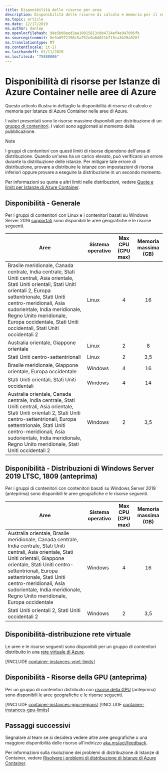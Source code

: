 ```yaml
---
title: Disponibilità delle risorse per area
description: Disponibilità delle risorse di calcolo e memoria per il servizio Istanze di Azure Container in aree di Azure differenti.
ms.topic: article
ms.date: 12/17/2019
ms.author: danlep
ms.openlocfilehash: 9de5b08eed3aa10015813cbb4724ef4e947005fb
ms.sourcegitcommit: 8e9a6972196c5a752e9a0d021b715ca3b20a928f
ms.translationtype: MT
ms.contentlocale: it-IT
ms.lasthandoff: 01/11/2020
ms.locfileid: "75888006"
---
```

# <a name="resource-availability-for-azure-container-instances-in-azure-regions"></a>Disponibilità di risorse per Istanze di Azure Container nelle aree di Azure

Questo articolo illustra in dettaglio la disponibilità di risorse di calcolo e memoria per Istanze di Azure Container nelle aree di Azure. 

I valori presentati sono le risorse massime disponibili per distribuzione di un [gruppo di contenitori](container-instances-container-groups.md). I valori sono aggiornati al momento della pubblicazione. 

> [!NOTE]
> I gruppi di contenitori con questi limiti di risorse dipendono dell'area di distribuzione. Quando un'area ha un carico elevato, può verificarsi un errore durante la distribuzione delle istanze. Per mitigare tale errore di distribuzione, provare a distribuire le istanze con impostazioni di risorsa inferiori oppure provare a eseguire la distribuzione in un secondo momento.

Per informazioni su quote e altri limiti nelle distribuzioni, vedere [Quote e limiti per Istanze di Azure Container](container-instances-quotas.md).

## <a name="availability---general"></a>Disponibilità - Generale

Per i gruppi di contenitori con Linux e i contenitori basati su Windows Server 2016 [supportati](container-instances-faq.md#what-windows-base-os-images-are-supported) sono disponibili le aree geografiche e le risorse seguenti.

| Aree | Sistema operativo | Max CPU (CPU max) | Memoria massima (GB) |
| -------- | -- | :---: | :-----------: |
| Brasile meridionale, Canada centrale, India centrale, Stati Uniti centrali, Asia orientale, Stati Uniti orientali, Stati Uniti orientali 2, Europa settentrionale, Stati Uniti centro-meridionali, Asia sudorientale, India meridionale, Regno Unito meridionale, Europa occidentale, Stati Uniti occidentali, Stati Uniti occidentali 2 | Linux | 4 | 16 |
| Australia orientale, Giappone orientale | Linux | 2 | 8 |
| Stati Uniti centro-settentrionali | Linux | 2 | 3,5 |
| Brasile meridionale, Giappone orientale, Europa occidentale | Windows | 4 | 16 |
| Stati Uniti orientali, Stati Uniti occidentali | Windows | 4 | 14 |
| Australia orientale, Canada centrale, India centrale, Stati Uniti centrali, Asia orientale, Stati Uniti orientali 2, Stati Uniti centro-settentrionali, Europa settentrionale, Stati Uniti centro-meridionali, Asia sudorientale, India meridionale, Regno Unito meridionale, Stati Uniti occidentali 2 | Windows | 2 | 3,5 |

## <a name="availability---windows-server-2019-ltsc-1809-deployments-preview"></a>Disponibilità - Distribuzioni di Windows Server 2019 LTSC, 1809 (anteprima)

Per i gruppi di contenitori con contenitori basati su Windows Server 2019 (anteprima) sono disponibili le aree geografiche e le risorse seguenti.

| Aree | Sistema operativo | Max CPU (CPU max) | Memoria massima (GB) |
| -------- | -- | :---: | :-----------: |
| Australia orientale, Brasile meridionale, Canada centrale, India centrale, Stati Uniti centrali, Asia orientale, Stati Uniti orientali, Giappone orientale, Stati Uniti centro-settentrionali, Europa settentrionale, Stati Uniti centro-meridionali, Asia sudorientale, India meridionale, Regno Unito meridionale, Europa occidentale | Windows | 4 | 16 |
| Stati Uniti orientali 2, Stati Uniti occidentali 2 | Windows | 2 | 3,5 |


## <a name="availability---virtual-network-deployment"></a>Disponibilità-distribuzione rete virtuale

Le aree e le risorse seguenti sono disponibili per un gruppo di contenitori distribuito in una [rete virtuale di Azure](container-instances-vnet.md).

[!INCLUDE [container-instances-vnet-limits](../../includes/container-instances-vnet-limits.md)]

## <a name="availability---gpu-resources-preview"></a>Disponibilità - Risorse della GPU (anteprima)

Per un gruppo di contenitori distribuito con [risorse della GPU](container-instances-gpu.md) (anteprima) sono disponibili le aree geografiche e le risorse seguenti.

[!INCLUDE [container-instances-gpu-regions](../../includes/container-instances-gpu-regions.md)]
[!INCLUDE [container-instances-gpu-limits](../../includes/container-instances-gpu-limits.md)]

## <a name="next-steps"></a>Passaggi successivi

Segnalare al team se si desidera vedere altre aree geografiche o una maggiore disponibilità delle risorse all'indirizzo [aka.ms/aci/feedback](https://aka.ms/aci/feedback).

Per informazioni sulla risoluzione dei problemi di distribuzione di Istanze di Container, vedere [Risolvere i problemi di distribuzione di Istanze di Azure Container](container-instances-troubleshooting.md).
